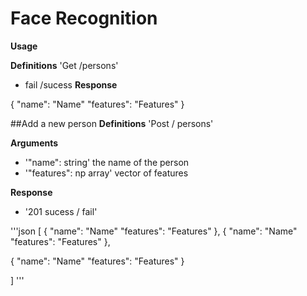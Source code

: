 # Face Recognition

**Usage**


**Definitions**
'Get /persons' 
- fail /sucess 
**Response**

{
  "name": "Name"
  "features": "Features"
}

##Add a new person
**Definitions**
'Post / persons'

**Arguments**
- '"name": string' the name of the person
- '"features": np array' vector of features

**Response**

- '201 sucess / fail'

'''json
[
  {
    "name": "Name"
    "features": "Features"
  }, 
  {
    "name": "Name"
    "features": "Features"
  }, 
  
  {
    "name": "Name"
    "features": "Features"
  }



]
'''
